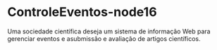 # ControleEventos-node16
Uma sociedade científica deseja um sistema de informação Web para gerenciar eventos e asubmissão e avaliação de artigos científicos.
